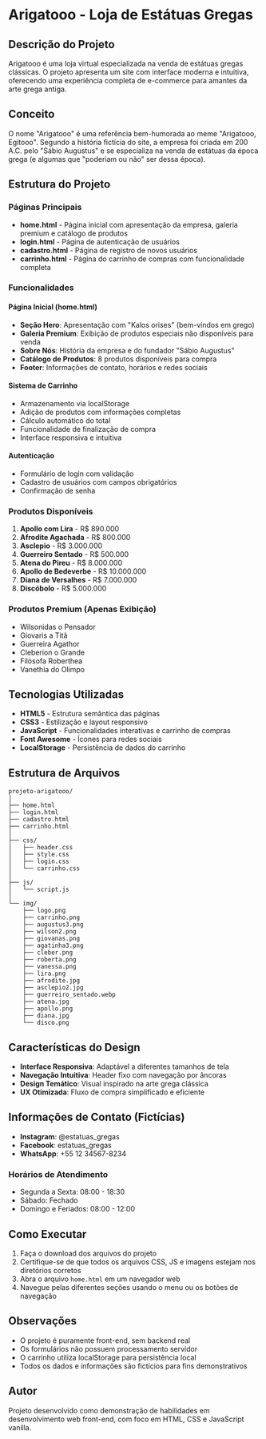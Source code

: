 # Arigatooo - Loja de Estátuas Gregas

## Descrição do Projeto

Arigatooo é uma loja virtual especializada na venda de estátuas gregas clássicas. O projeto apresenta um site com interface moderna e intuitiva, oferecendo uma experiência completa de e-commerce para amantes da arte grega antiga.

## Conceito

O nome "Arigatooo" é uma referência bem-humorada ao meme "Arigatooo, Egitooo". Segundo a história fictícia do site, a empresa foi criada em 200 A.C. pelo "Sábio Augustus" e se especializa na venda de estátuas da época grega (e algumas que "poderiam ou não" ser dessa época).

## Estrutura do Projeto

### Páginas Principais

- **home.html** - Página inicial com apresentação da empresa, galeria premium e catálogo de produtos
- **login.html** - Página de autenticação de usuários
- **cadastro.html** - Página de registro de novos usuários  
- **carrinho.html** - Página do carrinho de compras com funcionalidade completa

### Funcionalidades

#### Página Inicial (home.html)
- **Seção Hero**: Apresentação com "Kalos orises" (bem-vindos em grego)
- **Galeria Premium**: Exibição de produtos especiais não disponíveis para venda
- **Sobre Nós**: História da empresa e do fundador "Sábio Augustus"
- **Catálogo de Produtos**: 8 produtos disponíveis para compra
- **Footer**: Informações de contato, horários e redes sociais

#### Sistema de Carrinho
- Armazenamento via localStorage
- Adição de produtos com informações completas
- Cálculo automático do total
- Funcionalidade de finalização de compra
- Interface responsiva e intuitiva

#### Autenticação
- Formulário de login com validação
- Cadastro de usuários com campos obrigatórios
- Confirmação de senha

### Produtos Disponíveis

1. **Apollo com Lira** - R$ 890.000
2. **Afrodite Agachada** - R$ 800.000  
3. **Asclepio** - R$ 3.000.000
4. **Guerreiro Sentado** - R$ 500.000
5. **Atena do Pireu** - R$ 8.000.000
6. **Apollo de Bedeverbe** - R$ 10.000.000
7. **Diana de Versalhes** - R$ 7.000.000
8. **Discóbolo** - R$ 5.000.000

### Produtos Premium (Apenas Exibição)

- Wilsonidas o Pensador
- Giovaris a Titã  
- Guerreira Agathor
- Cleberion o Grande
- Filósofa Roberthea
- Vanethia do Olimpo

## Tecnologias Utilizadas

- **HTML5** - Estrutura semântica das páginas
- **CSS3** - Estilização e layout responsivo
- **JavaScript** - Funcionalidades interativas e carrinho de compras
- **Font Awesome** - Ícones para redes sociais
- **LocalStorage** - Persistência de dados do carrinho

## Estrutura de Arquivos

```
projeto-arigatooo/
│
├── home.html
├── login.html
├── cadastro.html
├── carrinho.html
│
├── css/
│   ├── header.css
│   ├── style.css
│   ├── login.css
│   └── carrinho.css
│
├── js/
│   └── script.js
│
└── img/
    ├── logo.png
    ├── carrinho.png
    ├── augustus3.png
    ├── wilson2.png
    ├── giovanas.png
    ├── agatinha3.png
    ├── cleber.png
    ├── roberta.png
    ├── vanessa.png
    ├── lira.png
    ├── afrodite.jpg
    ├── asclepio2.jpg
    ├── guerreiro_sentado.webp
    ├── atena.jpg
    ├── apollo.png
    ├── diana.jpg
    └── disco.png
```

## Características do Design

- **Interface Responsiva**: Adaptável a diferentes tamanhos de tela
- **Navegação Intuitiva**: Header fixo com navegação por âncoras
- **Design Temático**: Visual inspirado na arte grega clássica
- **UX Otimizada**: Fluxo de compra simplificado e eficiente

## Informações de Contato (Fictícias)

- **Instagram**: @estatuas_gregas
- **Facebook**: estatuas_gregas  
- **WhatsApp**: +55 12 34567-8234

### Horários de Atendimento
- Segunda a Sexta: 08:00 - 18:30
- Sábado: Fechado
- Domingo e Feriados: 08:00 - 12:00

## Como Executar

1. Faça o download dos arquivos do projeto
2. Certifique-se de que todos os arquivos CSS, JS e imagens estejam nos diretórios corretos
3. Abra o arquivo `home.html` em um navegador web
4. Navegue pelas diferentes seções usando o menu ou os botões de navegação

## Observações

- O projeto é puramente front-end, sem backend real
- Os formulários não possuem processamento servidor
- O carrinho utiliza localStorage para persistência local
- Todos os dados e informações são fictícios para fins demonstrativos

## Autor

Projeto desenvolvido como demonstração de habilidades em desenvolvimento web front-end, com foco em HTML, CSS e JavaScript vanilla.
